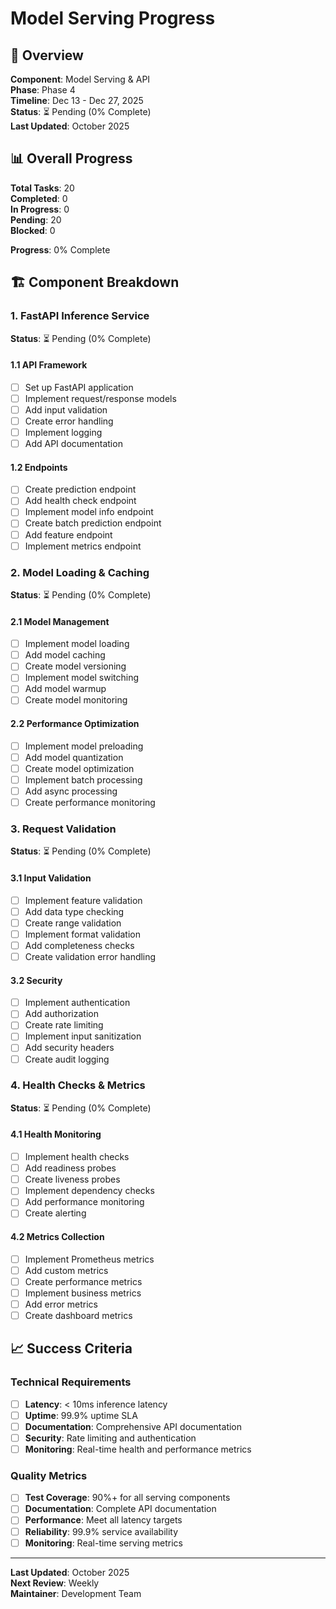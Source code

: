 # Model Serving Progress

## 🎯 Overview

**Component**: Model Serving & API  
**Phase**: Phase 4  
**Timeline**: Dec 13 - Dec 27, 2025  
**Status**: ⏳ Pending (0% Complete)  
**Last Updated**: October 2025

## 📊 Overall Progress

**Total Tasks**: 20  
**Completed**: 0  
**In Progress**: 0  
**Pending**: 20  
**Blocked**: 0  

**Progress**: 0% Complete

## 🏗️ Component Breakdown

### **1. FastAPI Inference Service**
**Status**: ⏳ Pending (0% Complete)

#### **1.1 API Framework**
- [ ] Set up FastAPI application
- [ ] Implement request/response models
- [ ] Add input validation
- [ ] Create error handling
- [ ] Implement logging
- [ ] Add API documentation

#### **1.2 Endpoints**
- [ ] Create prediction endpoint
- [ ] Add health check endpoint
- [ ] Implement model info endpoint
- [ ] Create batch prediction endpoint
- [ ] Add feature endpoint
- [ ] Implement metrics endpoint

### **2. Model Loading & Caching**
**Status**: ⏳ Pending (0% Complete)

#### **2.1 Model Management**
- [ ] Implement model loading
- [ ] Add model caching
- [ ] Create model versioning
- [ ] Implement model switching
- [ ] Add model warmup
- [ ] Create model monitoring

#### **2.2 Performance Optimization**
- [ ] Implement model preloading
- [ ] Add model quantization
- [ ] Create model optimization
- [ ] Implement batch processing
- [ ] Add async processing
- [ ] Create performance monitoring

### **3. Request Validation**
**Status**: ⏳ Pending (0% Complete)

#### **3.1 Input Validation**
- [ ] Implement feature validation
- [ ] Add data type checking
- [ ] Create range validation
- [ ] Implement format validation
- [ ] Add completeness checks
- [ ] Create validation error handling

#### **3.2 Security**
- [ ] Implement authentication
- [ ] Add authorization
- [ ] Create rate limiting
- [ ] Implement input sanitization
- [ ] Add security headers
- [ ] Create audit logging

### **4. Health Checks & Metrics**
**Status**: ⏳ Pending (0% Complete)

#### **4.1 Health Monitoring**
- [ ] Implement health checks
- [ ] Add readiness probes
- [ ] Create liveness probes
- [ ] Implement dependency checks
- [ ] Add performance monitoring
- [ ] Create alerting

#### **4.2 Metrics Collection**
- [ ] Implement Prometheus metrics
- [ ] Add custom metrics
- [ ] Create performance metrics
- [ ] Implement business metrics
- [ ] Add error metrics
- [ ] Create dashboard metrics

## 📈 Success Criteria

### **Technical Requirements**
- [ ] **Latency**: < 10ms inference latency
- [ ] **Uptime**: 99.9% uptime SLA
- [ ] **Documentation**: Comprehensive API documentation
- [ ] **Security**: Rate limiting and authentication
- [ ] **Monitoring**: Real-time health and performance metrics

### **Quality Metrics**
- [ ] **Test Coverage**: 90%+ for all serving components
- [ ] **Documentation**: Complete API documentation
- [ ] **Performance**: Meet all latency targets
- [ ] **Reliability**: 99.9% service availability
- [ ] **Monitoring**: Real-time serving metrics

---

**Last Updated**: October 2025  
**Next Review**: Weekly  
**Maintainer**: Development Team

